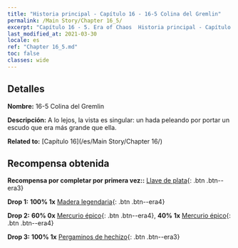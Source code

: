```yaml
---
title: "Historia principal - Capítulo 16 - 16-5 Colina del Gremlin"
permalink: /Main Story/Chapter 16_5/
excerpt: "Capítulo 16 - 5. Era of Chaos  Historia principal - Capítulo 16_5. 16-5 Colina del Gremlin"
last_modified_at: 2021-03-30
locale: es
ref: "Chapter 16_5.md"
toc: false
classes: wide
---
```


## Detalles

 **Nombre:** 16-5 Colina del Gremlin

 **Descripción:** A lo lejos, la vista es singular: un hada peleando por portar un escudo que era más grande que ella.

 **Related to:** [Capítulo 16](/es/Main Story/Chapter 16/)

## Recompensa obtenida

 **Recompensa por completar por primera vez::** [Llave de plata](/es/Items/con_693/){: .btn .btn--era3}

 **Drop 1:** **100% 1x** [Madera legendaria](/es/Items/mat_55/){: .btn .btn--era4}

 **Drop 2:** **60% 0x** [Mercurio épico](/es/Items/mat_49/){: .btn .btn--era4}, **40% 1x** [Mercurio épico](/es/Items/mat_49/){: .btn .btn--era4}

 **Drop 3:** **100% 1x** [Pergaminos de hechizo](/es/Items/con_694/){: .btn .btn--era3}

